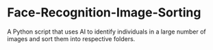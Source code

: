 # Face-Recognition-Image-Sorting
A Python script that uses AI to identify individuals in a large number of images and sort them into respective folders.
